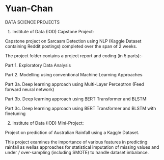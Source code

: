 # Yuan-Chan
DATA SCIENCE PROJECTS

1. Institute of Data (IOD) Capstone Project: 

Capstone project on Sarcasm Detection using NLP (Kaggle Dataset containing Reddit postings) completed over the span of 2 weeks.

The project folder contains a project report and coding (in 5 parts):-

  Part 1. Exploratory Data Analysis
  
  Part 2. Modelling using conventional Machine Learning Approaches
  
  Part 3a. Deep learning approach using Multi-Layer Perceptron (Feed forward neural network)
  
  Part 3b. Deep learning approach using BERT Transformer and BLSTM 
  
  Part 3c. Deep learning approach using BERT Transformer and BLSTM with finetuning

2. Institute of Data (IOD) Mini-Project:

Project on prediction of Australian Rainfall using a Kaggle Dataset.

This project examines the importance of various features in predicting rainfall as wellas approaches for statistical imputation of missing values and under / over-sampling (including SMOTE) to handle dataset imbalance.
